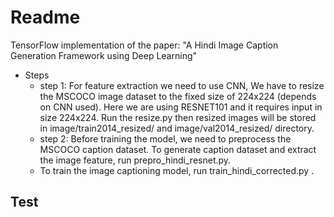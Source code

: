 # Readme 

TensorFlow implementation of the paper: "A Hindi Image Caption Generation Framework using Deep Learning"
* Steps 
	* step 1:  For feature extraction we need to use CNN, We have to resize the MSCOCO image dataset to the fixed size of 224x224 (depends on CNN used). Here we are using RESNET101 and it requires input in size 224x224. Run the resize.py then resized images will be stored in image/train2014_resized/ and image/val2014_resized/ directory.
	* step 2: Before training the model, we need to preprocess the MSCOCO caption dataset. To generate caption dataset and extract the image feature, run prepro_hindi_resnet.py.
	* To train the image captioning model, run train_hindi_corrected.py .
	
## Test  